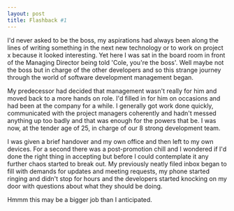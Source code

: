 ```yaml
---
layout: post
title: Flashback #1
---
```

I'd never asked to be the boss, my aspirations had always been along the lines of writing something in the next new technology or to work on project x because it looked interesting. Yet here I was sat in the board room in front of the Managing Director being told 'Cole, you're the boss'. Well maybe not the boss but in charge of the other developers and so this strange journey through the world of software development management began.

My predecessor had decided that management wasn't really for him and moved back to a more hands on role. I'd filled in for him on occasions and had been at the company for a while. I generally got work done quickly, communicated with the project managers coherently and hadn't messed anything up too badly and that was enough for the powers that be. I was now, at the tender age of 25, in charge of our 8 strong development team.

I was given a brief handover and my own office and then left to my own devices. For a second there was a post-promotion chill and I wondered if I'd done the right thing in accepting but before I could contemplate it any further chaos started to break out. My previously neatly filed inbox began to fill with demands for updates and meeting requests, my phone started ringing and didn't stop for hours and the developers started knocking on my door with questions about what they should be doing.

Hmmm this may be a bigger job than I anticipated.